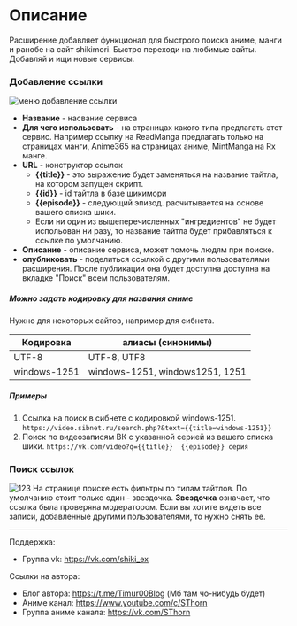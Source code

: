# Описание

Расширение добавляет функционал для быстрого поиска аниме, манги и ранобе на сайт shikimori.
Быстро переходи на любимые сайты.
Добавляй и ищи новые сервисы.


### Добавление ссылки
![меню добавление ссылки](https://sun9-45.userapi.com/c858016/v858016067/11f75b/6kRHvJ8YzI8.jpg)

- **Название** - насвание сервиса
- **Для чего использовать** - на страницах какого типа предлагать этот сервис. Например ссылку на ReadManga предлагать только на страницах манги, Anime365 на страницах аниме, MintManga на Rx манге.
- **URL** - конструктор ссылок
    - **{{title}}** - это выражение будет заменяться на название тайтла, на котором запущен скрипт.
    - **{{id}}** - id тайтла в базе шикимори
    - **{{episode}}** - следующий эпизод. расчитывается на основе вашего списка шики.
    - Если ни один из вышеперечисленных "ингредиентов" не будет испольован ни разу, то название тайтла будет прибавляться к ссылке по умолчанию.
- **Описание** - описание сервиса, может помочь людям при поиске. 
- **опубликовать** - поделиться ссылкой с другими пользователями расширения. После публикации она будет доступна доступна на вкладке "Поиск" всем пользователям.




##### Можно задать кодировку для названия аниме
Нужно для некоторых сайтов, например для сибнета.    

| Кодировка | алиасы (синонимы) |
| --- | --- |
| UTF-8 | UTF-8, UTF8 |
| windows-1251 | windows-1251, windows1251, 1251 |

##### Примеры
 1. Ссылка на поиск в сибнете с кодировкой windows-1251.
`https://video.sibnet.ru/search.php?&text={{title=windows-1251}}`
 2. Поиск по видеозаписям ВК с указанной серией из вашего списка шики.
 `https://vk.com/video?q={{title}}  {{episode}} серия`
  
### Поиск ссылок
![123](https://sun9-25.userapi.com/c200524/v200524067/9f76/PSNYlbAbIaE.jpg)
На странице поиске есть фильтры по типам тайтлов. По умолчанию стоит только один - звездочка.
**Звездочка** означает, что ссылка была проверяна модератором. Если вы хотите видеть все записи, добавленные другими пользователями, то нужно снять ее.

-----
Поддержка:
- Группа vk: https://vk.com/shiki_ex

Ссылки на автора:
- Блог автора: https://t.me/Timur00Blog (Мб там чо-нибудь будет)
- Аниме канал: https://www.youtube.com/c/SThorn
- Группа аниме канала: https://vk.com/SThorn
